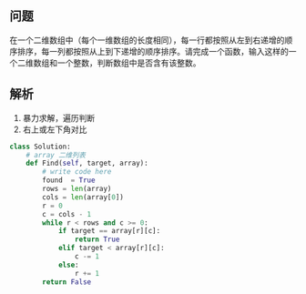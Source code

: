 ## 问题
在一个二维数组中（每个一维数组的长度相同），每一行都按照从左到右递增的顺序排序，每一列都按照从上到下递增的顺序排序。请完成一个函数，输入这样的一个二维数组和一个整数，判断数组中是否含有该整数。

## 解析
1. 暴力求解，遍历判断
2. 右上或左下角对比
```python
class Solution:
    # array 二维列表
    def Find(self, target, array):
        # write code here
        found  = True
        rows = len(array)
        cols = len(array[0])
        r = 0
        c = cols - 1
        while r < rows and c >= 0:
            if target == array[r][c]:
                return True
            elif target < array[r][c]:
                c -= 1
            else:
                r += 1
        return False
```
